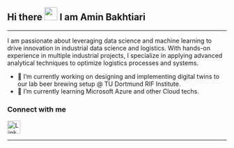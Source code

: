 ## Hi there <img src="https://raw.githubusercontent.com/MartinHeinz/MartinHeinz/master/wave.gif" width="30px"> I am Amin Bakhtiari 

---

I am passionate about leveraging data science and machine learning to drive innovation in industrial data science and logistics. With hands-on experience in multiple industrial projects, I specialize in applying advanced analytical techniques to optimize logistics processes and systems. 

- 🔭 I’m currently working on designing and implementing digital twins to our lab beer brewing setup @ TU Dortmund RIF Institute.
- 🌱 I’m currently learning Microsoft Azure and other Cloud techs.

### Connect with me
<a href="www.linkedin.com/in/amin-bakhtiari-industry4" target="_blank">
    <img src="https://img.icons8.com/color/48/000000/linkedin.png" alt="LinkedIn" width="30" height="30"/>
</a>

---




<!--

Here are some ideas to get you started:

- 🔭 I’m currently working on ...
- 🌱 I’m currently learning ...
- 👯 I’m looking to collaborate on ...
- 🤔 I’m looking for help with ...
- 💬 Ask me about ...
- 📫 How to reach me: ...
- 😄 Pronouns: ...
- ⚡ Fun fact: ...
-->
